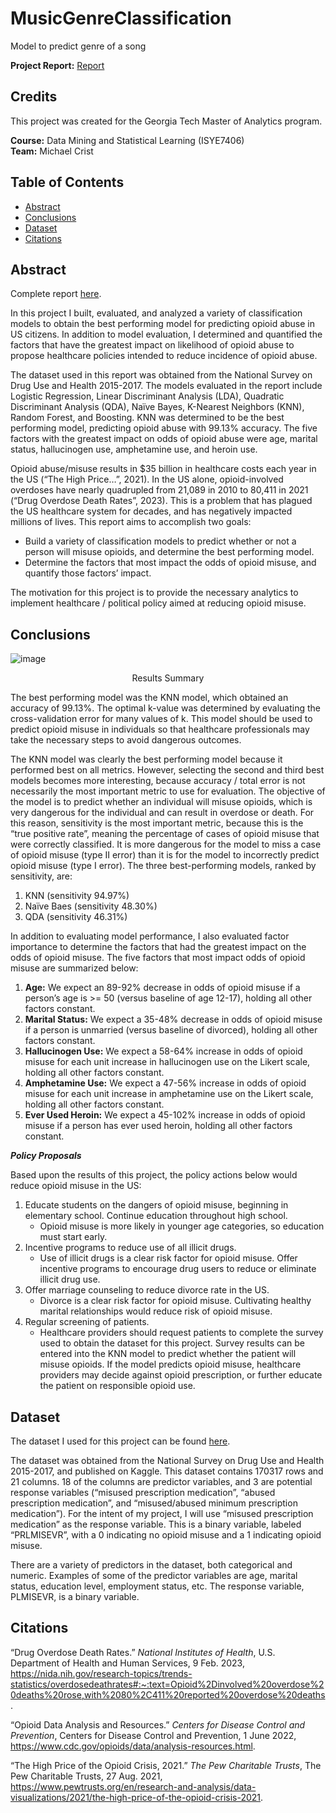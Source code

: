 # MusicGenreClassification
Model to predict genre of a song

**Project Report:** [Report](https://github.com/mikecrist/OpioidAbuseAnalysis/blob/main/Report/Report_OpioidAbuse.pdf)

## Credits
This project was created for the Georgia Tech Master of Analytics program.<br>

**Course:** Data Mining and Statistical Learning (ISYE7406)<br>
**Team:** Michael Crist

## Table of Contents
- [Abstract](#Abstract)
- [Conclusions](#Conclusions)
- [Dataset](#Dataset)
- [Citations](#Citations)

## Abstract
Complete report [here](https://github.com/mikecrist/OpioidAbuseAnalysis/blob/main/Report/Report_OpioidAbuse.pdf).

In this project I built, evaluated, and analyzed a variety of classification models to obtain the best performing model for predicting opioid abuse in US citizens. In addition to model evaluation, I determined and quantified the factors that have the greatest impact on likelihood of opioid abuse to propose healthcare policies intended to reduce incidence of opioid abuse.

The dataset used in this report was obtained from the National Survey on Drug Use and Health 2015-2017. The models evaluated in the report include Logistic Regression, Linear Discriminant Analysis (LDA), Quadratic Discriminant Analysis (QDA), Naïve Bayes, K-Nearest Neighbors (KNN), Random Forest, and Boosting. KNN was determined to be the best performing model, predicting opioid abuse with 99.13% accuracy. The five factors with the greatest impact on odds of opioid abuse were age, marital status, hallucinogen use, amphetamine use, and heroin use.

Opioid abuse/misuse results in $35 billion in healthcare costs each year in the US (“The High Price…”, 2021). In the US alone, opioid-involved overdoses have nearly quadrupled from 21,089 in 2010 to 80,411 in 2021 (“Drug Overdose Death Rates”, 2023). This is a problem that has plagued the US healthcare system for decades, and has negatively impacted millions of lives. This report aims to accomplish two goals:

- Build a variety of classification models to predict whether or not a person will misuse opioids, and determine the best performing model.
- Determine the factors that most impact the odds of opioid misuse, and quantify those factors’ impact.

The motivation for this project is to provide the necessary analytics to implement healthcare / political policy aimed at reducing opioid misuse.

## Conclusions
![image](https://github.com/mikecrist/OpioidAbuseAnalysis/assets/31662579/af22390d-7379-42ad-9f78-8ebcc47fd2c3)
<p align="center">
Results Summary
</p>

The best performing model was the KNN model, which obtained an accuracy of 99.13%. The optimal k-value was determined by evaluating the cross-validation error for many values of k. This model should be used to predict opioid misuse in individuals so that healthcare professionals may take the necessary steps to avoid dangerous outcomes.

The KNN model was clearly the best performing model because it performed best on all metrics. However, selecting the second and third best models becomes more interesting, because accuracy / total error is not necessarily the most important metric to use for evaluation. The objective of the model is to predict whether an individual will misuse opioids, which is very dangerous for the individual and can result in overdose or death. For this reason, sensitivity is the most important metric, because this is the “true positive rate”, meaning the percentage of cases of opioid misuse that were correctly classified. It is more dangerous for the model to miss a case of opioid misuse (type II error) than it is for the model to incorrectly predict opioid misuse (type I error). The three best-performing models, ranked by sensitivity, are:
1. KNN (sensitivity 94.97%)
2. Naïve Baes (sensitivity 48.30%)
3. QDA (sensitivity 46.31%)

In addition to evaluating model performance, I also evaluated factor importance to determine the factors that had the greatest impact on the odds of opioid misuse. The five factors that most impact odds of opioid misuse are summarized below:
1. **Age:** We expect an 89-92% decrease in odds of opioid misuse if a person’s age is >= 50 (versus baseline of age 12-17), holding all other factors constant.
2. **Marital Status:** We expect a 35-48% decrease in odds of opioid misuse if a person is unmarried (versus baseline of divorced), holding all other factors constant.
3. **Hallucinogen Use:** We expect a 58-64% increase in odds of opioid misuse for each unit increase in hallucinogen use on the Likert scale, holding all other factors constant.
4. **Amphetamine Use:** We expect a 47-56% increase in odds of opioid misuse for each unit increase in amphetamine use on the Likert scale, holding all other factors constant.
5. **Ever Used Heroin:** We expect a 45-102% increase in odds of opioid misuse if a person has ever used heroin, holding all other factors constant.

***Policy Proposals***

Based upon the results of this project, the policy actions below would reduce opioid misuse in the US:
1. Educate students on the dangers of opioid misuse, beginning in elementary school. Continue education throughout high school.
    - Opioid misuse is more likely in younger age categories, so education must start early.
2. Incentive programs to reduce use of all illicit drugs.
    - Use of illicit drugs is a clear risk factor for opioid misuse. Offer incentive programs to encourage drug users to reduce or eliminate illicit drug use.
3. Offer marriage counseling to reduce divorce rate in the US.
    - Divorce is a clear risk factor for opioid misuse. Cultivating healthy marital relationships would reduce risk of opioid misuse.
4. Regular screening of patients.
    - Healthcare providers should request patients to complete the survey used to obtain the dataset for this project. Survey results can be entered into the KNN model to predict whether the patient will misuse opioids. If the model predicts opioid misuse, healthcare providers may decide against opioid prescription, or further educate the patient on responsible opioid use.


## Dataset
The dataset I used for this project can be found [here](https://github.com/mikecrist/OpioidAbuseAnalysis/blob/main/Data/prlmis-data-full.csv/prlmis-data-full.csv).

The dataset was obtained from the National Survey on Drug Use and Health 2015-2017, and published on Kaggle. This dataset contains 170317 rows and 21 columns. 18 of the columns are predictor variables, and 3 are potential response variables (“misused prescription medication”, “abused prescription medication”, and “misused/abused minimum prescription medication”). For the intent of my project, I will use “misused prescription medication” as the response variable. This is a binary variable, labeled “PRLMISEVR”, with a 0 indicating no opioid misuse and a 1 indicating opioid misuse.

There are a variety of predictors in the dataset, both categorical and numeric. Examples of some of the predictor variables are age, marital status, education level, employment status, etc. The response variable, PLMISEVR, is a binary variable.

## Citations
“Drug Overdose Death Rates.” *National Institutes of Health*, U.S. Department of Health and Human Services, 9 Feb. 2023, https://nida.nih.gov/research-topics/trends-statistics/overdosedeathrates#:~:text=Opioid%2Dinvolved%20overdose%20deaths%20rose,with%2080%2C411%20reported%20overdose%20deaths.

“Opioid Data Analysis and Resources.” *Centers for Disease Control and Prevention*, Centers for Disease Control and Prevention, 1 June 2022, https://www.cdc.gov/opioids/data/analysis-resources.html.

“The High Price of the Opioid Crisis, 2021.” *The Pew Charitable Trusts*, The Pew Charitable Trusts, 27 Aug. 2021, https://www.pewtrusts.org/en/research-and-analysis/data-visualizations/2021/the-high-price-of-the-opioid-crisis-2021.

